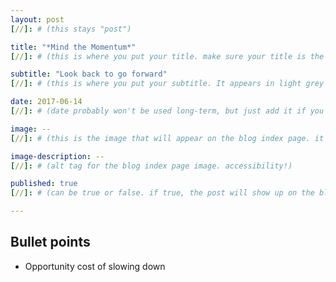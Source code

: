 ```yaml
---
layout: post
[//]: # (this stays "post")

title: "*Mind the Momentum*"
[//]: # (this is where you put your title. make sure your title is the same name as the file)

subtitle: "Look back to go forward"
[//]: # (this is where you put your subtitle. It appears in light grey under the title currently and underneath post on blog post index listing)

date: 2017-06-14
[//]: # (date probably won't be used long-term, but just add it if you want)

image: --
[//]: # (this is the image that will appear on the blog index page. it'll be a fixed dimension for all images used. I may have to have 2 images; one for the blog index page and one for the header of the post itself)

image-description: --
[//]: # (alt tag for the blog index page image. accessibility!)

published: true
[//]: # (can be true or false. if true, the post will show up on the blog index page, if not, it won't.)

---
```


Bullet points
- 
- Opportunity cost of slowing down
